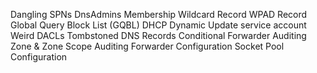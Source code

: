 Dangling SPNs
DnsAdmins Membership
Wildcard Record
WPAD Record
Global Query Block List (GQBL)
DHCP Dynamic Update service account
Weird DACLs
Tombstoned DNS Records
Conditional Forwarder Auditing
Zone & Zone Scope Auditing
Forwarder Configuration
Socket Pool Configuration